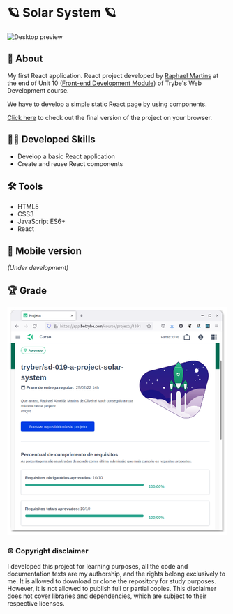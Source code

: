# :ringed_planet: Solar System :ringed_planet:

![Desktop preview](./public/preview.gif)

## :page_with_curl: About

My first React application. React project developed by [Raphael Martins](https://www.linkedin.com/in/raphaelameidamartins/) at the end of Unit 10 ([Front-end Development Module](https://github.com/raphaelalmeidamartins/trybe_exercicios/tree/main/2_Desenvolvimento-Front-end)) of Trybe's Web Development course.

We have to develop a simple static React page by using components.

[Click here](https://raphaelalmeidamartins.github.io/solar-system) to check out the final version of the project on your browser.

## :man_technologist: Developed Skills

* Develop a basic React application
* Create and reuse React components

## :hammer_and_wrench: Tools

* HTML5
* CSS3
* JavaScript ES6+
* React

## :iphone: Mobile version

_(Under development)_

## :trophy: Grade

![My grade of the project - Minha nota no projeto](./public/nota.png)

### :copyright: Copyright disclaimer

I developed this project for learning purposes, all the code and documentation texts are my authorship, and the rights belong exclusively to me. It is allowed to download or clone the repository for study purposes. However, it is not allowed to publish full or partial copies. This disclaimer does not cover libraries and dependencies, which are subject to their respective licenses.
